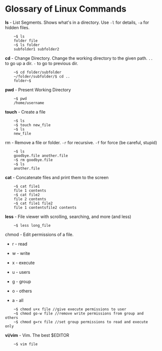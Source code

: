 # Glossary of Linux Commands

**ls** - List Segments. Shows what's in a directory. Use `-l` for details, `-a` for hidden files.
```
	~$ ls
	folder file
	~$ ls folder
	subfolder1 subfolder2
```

**cd**  - Change Directory. Change the working directory to the given path. `..` to go up a dir. `-` to go to previous dir.
```
	~$ cd folder/subfolder
	~/folder/subfolder/$ cd ..
	folder~$
```

**pwd** - Present Working Directory
```
	~$ pwd
	/home/username
```

**touch** - Create a file
```
	~$ ls
	~$ touch new_file
	~$ ls
	new_file
```

rm - Remove a file or folder. `-r` for recursive. `-f` for force (be careful, stupid)
```
	~$ ls
	goodbye.file another.file
	~$ rm goodbye.file
	~$ ls
	another.file
```

**cat** - Concatenate files and print them to the screen
```
	~$ cat file1
	file 1 contents
	~$ cat file2
	file 2 contents
	~$ cat file1 file2
	file 1 contentsfile2 contents
```

**less** - File viewer with scrolling, searching, and more (and less)
```
	~$ less long_file
```

chmod - Edit permissions of a file.
- r - read
- w - write
- x - execute

- u - users
- g - group
- o - others
- a - all

```
	~$ chmod u+x file //give execute permissions to user
	~$ chmod go-w file //remove write permissions from group and others
	~$ chmod g=rx file //set group permissions to read and execute only
```

**vi/vim** - Vim. The best $EDITOR
```
	~$ vim file
```
